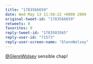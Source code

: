 ```yaml
---
title: "1783566659"
date: Wed May 13 11:50:22 +0000 2009
original-tweet-id: "1783566659"
retweets: 0
favorites: 0
reply-tweet-id: "1783503565"
reply-user-id: "71573"
reply-user-screen-name: "GlennWolsey"
---
```

<a href="https://twitter.com/GlennWolsey">@GlennWolsey</a> sensible chap!
